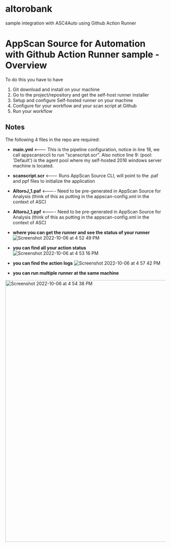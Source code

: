 # altorobank
sample integration with ASC4Auto using Github Action Runner

# AppScan Source for Automation with Github Action Runner sample - Overview

To do this you have to have 
1. Git download and install on your machine
2. Go to the project/repository and get the self-host runner installer
3. Setup and configure Self-hosted runner on your machine 
4. Configure for your workflow and your scan script at Github
5. Run your workflow 

## Notes
The following 4 files in the repo are required:

* __main.yml__ <--- This is the pipeline configuration, notice in line 18, we call appscansrccli to run "scanscript.scr". Also notice line 9: (pool: 'Default') is the agent pool where my self-hosted 2016 windows server machine is located. 
* __scanscript.scr__ <--- Runs AppScan Source CLI, will point to the .paf and ppf files to initialize the application 
* __AltoroJ_1.paf__ <---- Need to be pre-generated in AppScan Source for Analysis (think of this as putting in the appscan-config.xml in the context of ASC)
* __AltoroJ_1.ppf__ <---- Need to be pre-generated in AppScan Source for Analysis (think of this as putting in the appscan-config.xml in the context of ASC)

* __where you can get the runner and see the status of your runner__
![Screenshot 2022-10-06 at 4 52 49 PM](https://user-images.githubusercontent.com/9972259/194268268-2b4e54c9-5814-43f5-addd-785d3bb0daba.png)

* __you can find all your action status__ 
![Screenshot 2022-10-06 at 4 53 16 PM](https://user-images.githubusercontent.com/9972259/194269052-c04f9428-2193-4e13-b4ea-cca956686d83.png)

* __you can find the action logs__
![Screenshot 2022-10-06 at 4 57 42 PM](https://user-images.githubusercontent.com/9972259/194269507-abe0f97b-b6cd-4a8b-b283-402871f1536c.png)

* __you can run multiple runner at the same machine__
<img width="820" alt="Screenshot 2022-10-06 at 4 54 38 PM" src="https://user-images.githubusercontent.com/9972259/194269974-61a292fb-d95e-406f-9210-550ca7b34668.png">



